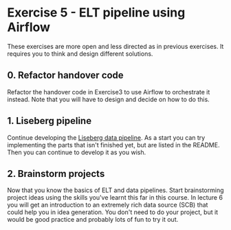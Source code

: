 # Exercise 5 - ELT pipeline using Airflow 

These exercises are more open and less directed as in previous exercises. It requires you to think and design different solutions. 

## 0. Refactor handover code 

Refactor the handover code in Exercise3 to use Airflow to orchestrate it instead. Note that you will have to design and decide on how to do this. 


## 1. Liseberg pipeline

Continue developing the [Liseberg data pipeline](https://github.com/kokchun/Data-engineering-AI22/tree/main/Lecture-code/Lec5-Airflow_ELT). As a start you can try implementing the parts that isn't finished yet, but are listed in the README. Then you can continue to develop it as you wish.

## 2. Brainstorm projects

Now that you know the basics of ELT and data pipelines. Start brainstorming project ideas using the skills you've learnt this far in this course. In lecture 6 you will get an introduction to an extremely rich data source (SCB) that could help you in idea generation. You don't need to do your project, but it would be good practice and probably lots of fun to try it out.


